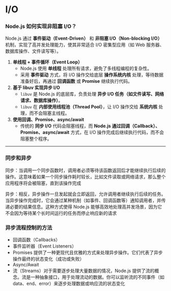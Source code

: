 # I/O

### **Node.js 如何实现非阻塞 I/O？**

Node.js 通过 **事件驱动（Event-Driven）** 和 **非阻塞 I/O（Non-blocking I/O）** 机制，实现了高并发处理能力，使其非常适合 I/O 密集型应用（如 Web 服务器、数据库操作、文件读写等）。

1. **单线程 + 事件循环（Event Loop）**
   * Node.js 使用 **单线程** 处理所有请求，避免了多线程编程的复杂性。
   * 采用 **事件驱动** 方式，将 I/O 操作交给底层 **操作系统内核** 处理，等待数据准备好后，再通过 **回调函数** 或 **Promise** 继续执行代码。
2. **基于 libuv 实现异步 I/O**
   * `libuv` 是 Node.js 的底层库，负责处理 **异步 I/O 任务（如文件读写、网络请求、数据库操作）**。
   * `libuv` 在 **内部使用线程池（Thread Pool）**，让 I/O 操作交给 **系统内核** 处理，而不会阻塞主线程。
3. **使用回调、Promise、async/await**
   * 传统的 **同步 I/O** 代码会阻塞线程，而 **Node.js 通过回调（Callback）、Promise、async/await** 方式，在 I/O 操作完成后继续执行代码，而不会阻塞整个程序。

***

### 同步和异步

同步：当调用一个同步函数时，调用者必须等待该函数返回后才能继续执行后续的操作。这意味着如果一个同步操作耗时较长，比如文件读取或网络请求，那么整个应用程序将会被阻塞，直到该操作完成

异步：相反，异步操作一旦发起就会立即返回，允许调用者继续执行后续的任务。当异步操作完成时，它会通过某种机制（如事件、回调函数等）通知调用者，并传递必要的结果信息。这种方式使得 Node.js 能够高效地处理高并发场景，因为它不会因为等待某个长时间运行的任务而停止响应新的请求

### **异步流程控制的方法**

* 回调函数（Callbacks）
* 事件监听器（Event Listeners）
* Promises 提供了一种更现代且优雅的方式来处理异步操作。它们代表了异步操作最终的状态变化（成功或失败）
* Async/Await
* 流（Streams）对于需要逐步处理大量数据的情况，Node.js 提供了流的概念。流是一种抽象接口，用于处理流动的数据。你可以监听流的不同事件（如 data、end、error）来逐步处理数据或响应流的状态变化
